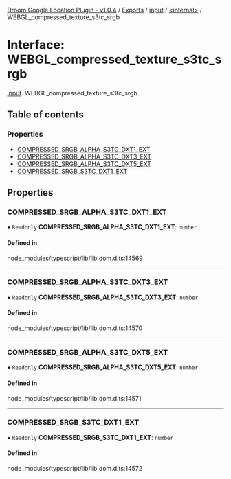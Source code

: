 [Droom Google Location Plugin - v1.0.4](../README.md) / [Exports](../modules.md) / [input](../modules/input.md) / [<internal\>](../modules/input._internal_.md) / WEBGL\_compressed\_texture\_s3tc\_srgb

# Interface: WEBGL\_compressed\_texture\_s3tc\_srgb

[input](../modules/input.md).[<internal>](../modules/input._internal_.md).WEBGL_compressed_texture_s3tc_srgb

## Table of contents

### Properties

- [COMPRESSED\_SRGB\_ALPHA\_S3TC\_DXT1\_EXT](input._internal_.WEBGL_compressed_texture_s3tc_srgb.md#compressed_srgb_alpha_s3tc_dxt1_ext)
- [COMPRESSED\_SRGB\_ALPHA\_S3TC\_DXT3\_EXT](input._internal_.WEBGL_compressed_texture_s3tc_srgb.md#compressed_srgb_alpha_s3tc_dxt3_ext)
- [COMPRESSED\_SRGB\_ALPHA\_S3TC\_DXT5\_EXT](input._internal_.WEBGL_compressed_texture_s3tc_srgb.md#compressed_srgb_alpha_s3tc_dxt5_ext)
- [COMPRESSED\_SRGB\_S3TC\_DXT1\_EXT](input._internal_.WEBGL_compressed_texture_s3tc_srgb.md#compressed_srgb_s3tc_dxt1_ext)

## Properties

### COMPRESSED\_SRGB\_ALPHA\_S3TC\_DXT1\_EXT

• `Readonly` **COMPRESSED\_SRGB\_ALPHA\_S3TC\_DXT1\_EXT**: `number`

#### Defined in

node_modules/typescript/lib/lib.dom.d.ts:14569

___

### COMPRESSED\_SRGB\_ALPHA\_S3TC\_DXT3\_EXT

• `Readonly` **COMPRESSED\_SRGB\_ALPHA\_S3TC\_DXT3\_EXT**: `number`

#### Defined in

node_modules/typescript/lib/lib.dom.d.ts:14570

___

### COMPRESSED\_SRGB\_ALPHA\_S3TC\_DXT5\_EXT

• `Readonly` **COMPRESSED\_SRGB\_ALPHA\_S3TC\_DXT5\_EXT**: `number`

#### Defined in

node_modules/typescript/lib/lib.dom.d.ts:14571

___

### COMPRESSED\_SRGB\_S3TC\_DXT1\_EXT

• `Readonly` **COMPRESSED\_SRGB\_S3TC\_DXT1\_EXT**: `number`

#### Defined in

node_modules/typescript/lib/lib.dom.d.ts:14572
